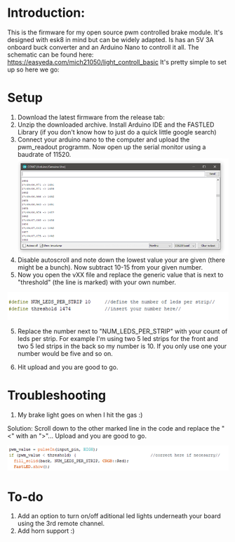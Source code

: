 # Introduction:
This is the firmware for my open source pwm controlled brake module. It's designed with esk8 in mind but can be widely adapted.
Is has an 5V 3A onboard buck converter and an Arduino Nano to controll it all. 
The schematic can be found here:  https://easyeda.com/mich21050/light_controll_basic
It's pretty simple to set up so here we go:

# Setup
1) Download the latest firmware from the release tab: 
2) Unzip the downloaded archive. Install Arduino IDE and the FASTLED Library (if you don't know how to just do a quick little google search)
3) Connect your arduino nano to the computer and upload the pwm_readout programm. Now open up the serial monitor using a baudrate of 11520.
![Screenshot_1](https://github.com/Mich21050/Brake_Lights/blob/master/Pictures/Screenshot_1.png)
4) Disable autoscroll and note down the lowest value your are given (there might be a bunch). Now subtract 10-15 from your given number.
5) Now you open the vXX file and replace the generic value that is next to "threshold" (the line is marked) with your own number.

![1png](https://github.com/Mich21050/Brake_Lights/blob/master/Pictures/1png.png)

5) Replace the number next to "NUM_LEDS_PER_STRIP" with your count of leds per strip. For example I'm using two 5 led strips for the front and two 5 led strips in the back so my number is 10. If you only use one your number would be five and so on.

6) Hit upload and you are good to go.


# Troubleshooting
1) My brake light goes on when I hit the gas :)

Solution: Scroll down to the other marked line in the code and replace the "<" with an ">"... Upload and you are good to go. 

![2png](https://github.com/Mich21050/Brake_Lights/blob/master/Pictures/2.png)



# To-do
1) Add an option to turn on/off aditional led lights underneath your board using the 3rd remote channel.
2) Add horn support :)
